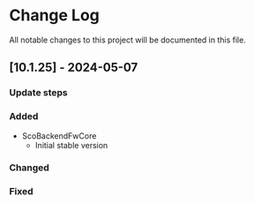 
# Change Log
All notable changes to this project will be documented in this file.
 
## [10.1.25] - 2024-05-07
  
### Update steps
 
### Added

- ScoBackendFwCore
    - Initial stable version

### Changed
 
### Fixed